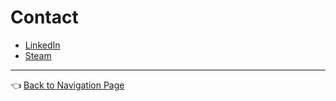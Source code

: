 # Contact

- [LinkedIn](https://linkedin.com/in/xiaoyang-liu-642b74aa)
- [Steam](https://steamcommunity.com/id/iq404/)

---

👈 [Back to Navigation Page](https://github.com/IQ404/welcome/blob/main/README.md)
